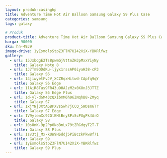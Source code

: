```yaml
---
layout: produk-casinghp
title: Adventure Time Hot Air Balloon Samsung Galaxy S9 Plus Case
categories: samsung
tags: galaxy

# Produk
product-title: Adventure Time Hot Air Balloon Samsung Galaxy S9 Plus Case
harga: 90000
sku: hn-4939
image-drive: 1yEsmolsStpZ3FlN7UI42XiX-YBKRlfwz
gallery:
  - url: 15JxbqgE2Ts8pwmGjVttnZHJpMxxYiyNy
    title: Galaxy Note 8
  - url: 1J7Tm9QDdKu-ljyx1rssAP0iyaH38-cP3
    title: Galaxy S6
  - url: 14jiwyetFvJV_XCZRqxHitwd-CApfq9qY
    title: Galaxy S6 Edge
  - url: 1lAiR8Tus9FR43uOHAJzM2x0XOnJ3JTTZ
    title: Galaxy S6 Edge Plus
  - url: 1d-yl-dGM43zQXibmM6h96ZNqhB8-ZMyq
    title: Galaxy S7
  - url: 1xjYNj3XtAGBPXvsSwh7jCCQ_5WDsm6Tr
    title: Galaxy S7 Edge
  - url: 1V9ylemXc92GtEHlBnySPiScPUgPk4ArO
    title: Galaxy S8
  - url: 10sUnK-9p2Pp0NoBnLx79tZRGdgyT2T-T
    title: Galaxy S8 Plus
  - url: 1sv3tj_Mx-kUW9HSddj5PiBczkPkw8f71
    title: Galaxy S9
  - url: 1yEsmolsStpZ3FlN7UI42XiX-YBKRlfwz
    title: Galaxy S9 Plus
---
```

